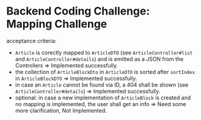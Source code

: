 # Backend Coding Challenge: Mapping Challenge

acceptance criteria: 
 - `Article` is corectly mapped to `ArticleDTO` (see `ArticleController#list` and `ArticleController#details`) and is emitted as a JSON from the Controllers => Implemented successfully.
 - the collection of `ArticleBlockDto` in `ArticleDTO` is sorted after `sortIndex` in `ArticleBlockDTO` => Implemented successfully.
 - in case an `Article` cannot be found via ID, a 404 shall be shown (see `ArticleController#details`) => Implemented successfully.
 - optional: in case a new implementation of `ArticleBlock` is created and no mapping is implemented, the user shall get an info => Need some more clarification, Not Implemented.
 
